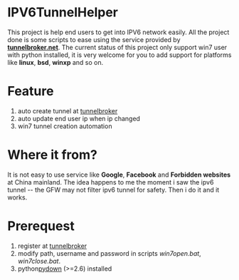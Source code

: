 IPV6TunnelHelper
================
[tunel]: http://tunnelbroker.net/ "Tunnel Broker"
[pydown]: http://www.python.org/download/releases/2.7.5/ "python2.7"
This project is help end users to get into IPV6 network easily. All the project done is some scripts to ease using the service provided by **[tunnelbroker.net][tunel]**. The current status of this project only support win7 user with python installed, it is very welcome for you to add support for platforms like **linux**, **bsd**, **winxp** and so on.  
  
Feature
====
1. auto create tunnel at [tunnelbroker][tunel]
2. auto update end user ip when ip changed
3. win7 tunnel creation automation

Where it from?
===
It is not easy to use service like **Google**, **Facebook** and **Forbidden websites** at China mainland. The idea happens to me the moment i saw the ipv6 tunnel -- the GFW may not filter ipv6 tunnel for safety. Then i do it and it works.  
  
Prerequest
===
1. register at [tunnelbroker][tunel]
2. modify path, username and password in scripts *win7open.bat*, *win7close.bat*.
3. python[pydown] (>=2.6) installed
